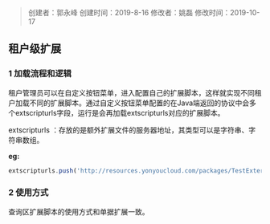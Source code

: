 > 创建者：郭永峰
> 创建时间：2019-8-16
> 修改者：姚磊
> 修改时间：2019-10-17


<a name="zuEVX"></a>
## 租户级扩展
<a name="uqC36"></a>
### 1 加载流程和逻辑
租户管理员可以在自定义按钮菜单，进入配置自己的扩展脚本，这样就实现不同租户加载不同的扩展脚本。通过自定义按钮菜单配置的在Java端返回的协议中会多个extscripturls字段，运行是会再加载extscripturls对应的扩展脚本。

extscripturls ：存放的是额外扩展文件的服务器地址，其类型可以是字符串、字符串数组。

**eg:**
```javascript
extscripturls.push('http://resources.yonyoucloud.com/packages/TestExternal.js');
```

<a name="uQ5By"></a>
### 2 使用方式
查询区扩展脚本的使用方式和单据扩展一致。